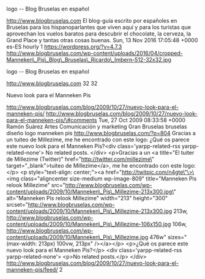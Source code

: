 logo -- Blog Bruselas en español

http://www.blogbruselas.com El blog-guía escrito por españoles en
Bruselas para los hispanoparlantes que viven aquí y para los turistas
que aprovechan los vuelos baratos para descubrir el chocolate, la
cerveza, la Grand Place y tantas otras cosas buenas. Sun, 13 Nov 2016
17:05:48 +0000 es-ES hourly 1 https://wordpress.org/?v=4.7.3
http://www.blogbruselas.com/wp-content/uploads/2016/04/cropped-Manneken\_Pis\_Blog\_Bruselas\_Ricardo\_Imbern-512-32x32.jpg

logo -- Blog Bruselas en español

http://www.blogbruselas.com 32 32

Nuevo look para el Manneken Pis

http://www.blogbruselas.com/blog/2009/10/27/nuevo-look-para-el-manneken-pis/
http://www.blogbruselas.com/blog/2009/10/27/nuevo-look-para-el-manneken-pis/\#comments
Tue, 27 Oct 2009 08:33:58 +0000 Ramón Suárez Artes Comunicación y
marketing Gran Bruselas bruselas diseño logo manneken pis
http://www.blogbruselas.com/?p=804 Gracias a un tuiteo de Millezime, me
he encontrado con este logo: ¿Qué os parece este nuevo look para el
Manneken Pis?\<div class=\'yarpp-related-rss yarpp-related-none\'\> No
related posts. \</div\> \<p\>Gracias a un \<a title=\"El tuiter de
Millezime (Twitter)\" href=\"http://twitter.com/millezime\"
target=\"\_blank\"\>tuiteo de Millezime\</a\>, me he encontrado con este
logo:\</p\> \<p style=\"text-align: center;\"\>\<a
href=\"http://twitpic.com/n4gte\"\>\<img class=\"aligncenter size-medium
wp-image-809\" title=\"Manneken Pis relook Millezime\"
src=\"http://www.blogbruselas.com/wp-content/uploads/2009/10/Manneken\_Pis\_Millezime-213x300.jpg\"
alt=\"Manneken Pis relook Millezime\" width=\"213\" height=\"300\"
srcset=\"http://www.blogbruselas.com/wp-content/uploads/2009/10/Manneken\_Pis\_Millezime-213x300.jpg
213w,
http://www.blogbruselas.com/wp-content/uploads/2009/10/Manneken\_Pis\_Millezime-106x150.jpg
106w,
http://www.blogbruselas.com/wp-content/uploads/2009/10/Manneken\_Pis\_Millezime.jpg
476w\" sizes=\"(max-width: 213px) 100vw, 213px\" /\>\</a\>\</p\>
\<p\>¿Qué os parece este nuevo look para el Manneken Pis?\</p\> \<div
class=\'yarpp-related-rss yarpp-related-none\'\> \<p\>No related
posts.\</p\> \</div\>
http://www.blogbruselas.com/blog/2009/10/27/nuevo-look-para-el-manneken-pis/feed/
2
